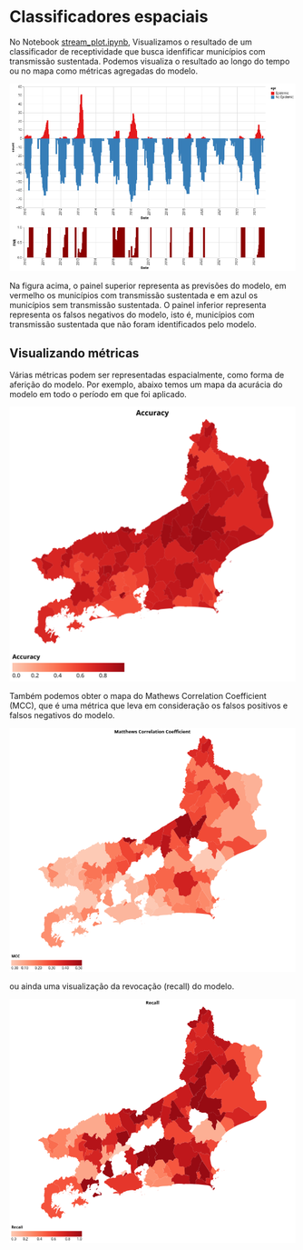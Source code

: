 # Classificadores espaciais

No Notebook [stream_plot.ipynb](cases/stream_plot.ipynb), Visualizamos o resultado de um classificador de receptividade que busca idenfificar municípios com transmissão sustentada. Podemos visualiza o resultado ao longo do tempo ou no mapa como métricas agregadas do modelo.

![stream](../cases/stream.png)

Na figura acima, o painel superior representa as previsões do modelo, em vermelho os municípios com transmissão sustentada e em azul os municípios sem transmissão sustentada. O painel inferior representa representa os falsos negativos do modelo, isto é, municípios com transmissão sustentada que não foram identificados pelo modelo.

## Visualizando métricas
Várias métricas podem ser representadas espacialmente, como forma de aferição do modelo. Por exemplo, abaixo temos um mapa da acurácia do modelo em todo o período em que foi aplicado.

![acuracia](../cases/acuracia.svg)

Também podemos obter o mapa do Mathews Correlation Coefficient (MCC), que é uma métrica que leva em consideração os falsos positivos e falsos negativos do modelo.

![mcc](../cases/MCC.png)

ou ainda uma visualização da revocação (recall) do modelo.

![recall](../cases/recall.png)